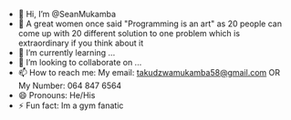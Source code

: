 - 👋 Hi, I’m @SeanMukamba
- 👀  A great women once said "Programming is an art" as 20 people can come up with 20 different solution to one problem which is extraordinary if you think about it
- 🌱 I’m currently learning ...
- 💞️ I’m looking to collaborate on ...
- 📫 How to reach me: My email: takudzwamukamba58@gmail.com OR My Number: 064 847 6564
- 😄 Pronouns: He/His
- ⚡ Fun fact: Im a gym fanatic

<!---
SeanMukamba/SeanMukamba is a ✨ special ✨ repository because its `README.md` (this file) appears on your GitHub profile.
You can click the Preview link to take a look at your changes.
--->
